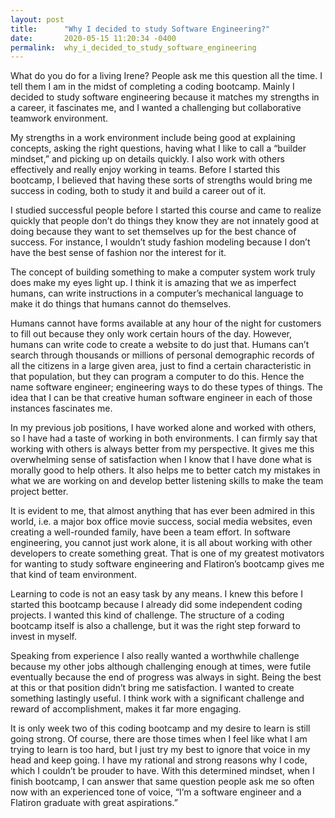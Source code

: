 ```yaml
---
layout: post
title:      "Why I decided to study Software Engineering?"
date:       2020-05-15 11:20:34 -0400
permalink:  why_i_decided_to_study_software_engineering
---
```


What do you do for a living Irene? People ask me this question all the time. I tell them I am in the midst of completing a coding bootcamp. Mainly I decided to study software engineering because it matches my strengths in a career, it fascinates me, and I wanted a challenging but collaborative teamwork environment.

My strengths in a work environment include being good at explaining concepts, asking the right questions, having what I like to call a “builder mindset,” and picking up on details quickly. I also work with others effectively and really enjoy working in teams. Before I started this bootcamp, I believed that having these sorts of strengths would bring me success in coding, both to study it and build a career out of it.

I studied successful people before I started this course and came to realize quickly that people don’t do things they know they are not innately good at doing because they want to set themselves up for the best chance of success.
For instance, I wouldn’t study fashion modeling because I don’t have the best sense of fashion nor the interest for it.

The concept of building something to make a computer system work truly does make my eyes light up. I think it is amazing that we as imperfect humans, can write instructions in a computer’s mechanical language to make
it do things that humans cannot do themselves.

Humans cannot have forms available at any hour of the night for customers to fill out because they only work certain hours of the day. However, humans can write code to create a website to do just that. Humans can’t search
through thousands or millions of personal demographic records of all the citizens in a large given area, just to find a certain characteristic in that population, but they can program a computer to do this. Hence the name software engineer; engineering ways to do these types of things. The idea that I can be that creative human software engineer in each of those instances fascinates me.

In my previous job positions, I have worked alone and worked with others, so I have had a taste of working in both environments. I can firmly say that working with others is always better from my perspective. It gives me this
overwhelming sense of satisfaction when I know that I have done what is morally good to help others. It also helps me to better catch my mistakes in what we are working on and develop better listening skills to make the team project better. 

It is evident to me, that almost anything that has ever been admired in this world, i.e. a major box office movie success, social media websites, even creating a well-rounded family, have been a team effort. In software engineering, you cannot just work alone, it is all about working with other developers to create something great. That is one of my greatest motivators for wanting to study software engineering and Flatiron’s bootcamp gives me that kind of team environment.

Learning to code is not an easy task by any means. I knew this before I started this bootcamp because I already did some independent coding projects. I wanted this kind of challenge. The structure of a coding bootcamp itself is also a challenge, but it was the right step forward to invest in myself.

Speaking from experience I also really wanted a worthwhile challenge because my other jobs although challenging enough at times, were futile eventually because the end of progress was always in sight. Being the best at
this or that position didn’t bring me satisfaction. I wanted to create something lastingly useful. I think work with a significant challenge and reward of accomplishment, makes it far more engaging.

It is only week two of this coding bootcamp and my desire to learn is still going strong. Of course, there are those times when I feel like what I am trying to learn is too hard, but I just try my best to ignore that voice in my head and keep going. I have my rational and strong reasons why I code, which I couldn’t be prouder to have. With this determined mindset, when I finish bootcamp, I can answer that same question people ask me so often now with an experienced tone of voice, “I’m a software engineer and a Flatiron graduate with great aspirations.”
